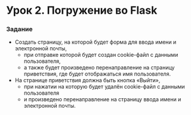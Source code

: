 # Урок 2. Погружение во Flask

### Задание

- Создать страницу, на которой будет форма для ввода имени и электронной почты, 
    - при отправке которой будет создан cookie-файл с данными пользователя, 
    - а также будет произведено перенаправление на страницу приветствия, где будет отображаться имя пользователя.
- На странице приветствия должна быть кнопка «Выйти», 
    - при нажатии на которую будет удалён cookie-файл с данными пользователя 
    - и произведено перенаправление на страницу ввода имени и электронной почты.